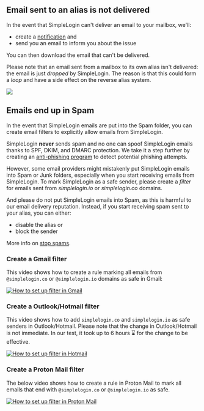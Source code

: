 

## Email sent to an alias is not delivered

In the event that SimpleLogin can't deliver an email to your mailbox, we'll:

- create a [notification](https://app.simplelogin.io/dashboard/notifications) and
- send you an email to inform you about the issue


You can then download the email that can't be delivered.

Please note that an email sent from a mailbox to its own alias isn't delivered: the email is just *dropped* by SimpleLogin. The reason is that this could form a *loop* and have a side effect on the reverse alias system.

![](troubleshooting/loop.png)

## Emails end up in Spam

In the event that SimpleLogin emails are put into the Spam folder, you can create email filters to explicitly allow emails from SimpleLogin.

SimpleLogin **never** sends spam and no one can spoof SimpleLogin emails thanks to SPF, DKIM, and DMARC protection. We take it a step further by creating an [anti-phishing program](anti-phishing.md) to detect potential phishing attempts.

However, some email providers might mistakenly put SimpleLogin emails into Spam or Junk folders, especially when you start receiving emails from SimpleLogin. To mark SimpleLogin as a safe sender, please create a *filter* for emails sent from *simplelogin.io* or *simplelogin.co* domains.

And please do not put SimpleLogin emails into Spam, as this is harmful to our email delivery reputation. Instead, if you start receiving spam sent to your alias, you can either:

- disable the alias or
- block the sender

More info on [stop spams](block-sender.md).

### Create a Gmail filter

This video shows how to create a rule marking all emails from `@simplelogin.co` or `@simplelogin.io` domains as safe in Gmail:

[![How to set up filter in Gmail](https://img.youtube.com/vi/se-QIH-AmJc/0.jpg)](https://www.youtube.com/watch?v=se-QIH-AmJc)

### Create a Outlook/Hotmail filter

This video shows how to add `simplelogin.co` and `simplelogin.io` as safe senders in Outlook/Hotmail. Please note that the change in Outlook/Hotmail is not immediate. In our test, it took up to 6 hours ⌛️ for the change to be effective.

[![How to set up filter in Hotmail](https://img.youtube.com/vi/Qk2TZA-ORx0/0.jpg)](https://www.youtube.com/watch?v=Qk2TZA-ORx0)

### Create a Proton Mail filter

The below video shows how to create a rule in Proton Mail to mark all emails that end with `@simplelogin.co` or `@simplelogin.io` as safe.

[![How to set up filter in Proton Mail](https://img.youtube.com/vi/Ek28fFv8R3M/0.jpg)](https://www.youtube.com/watch?v=Ek28fFv8R3M)
